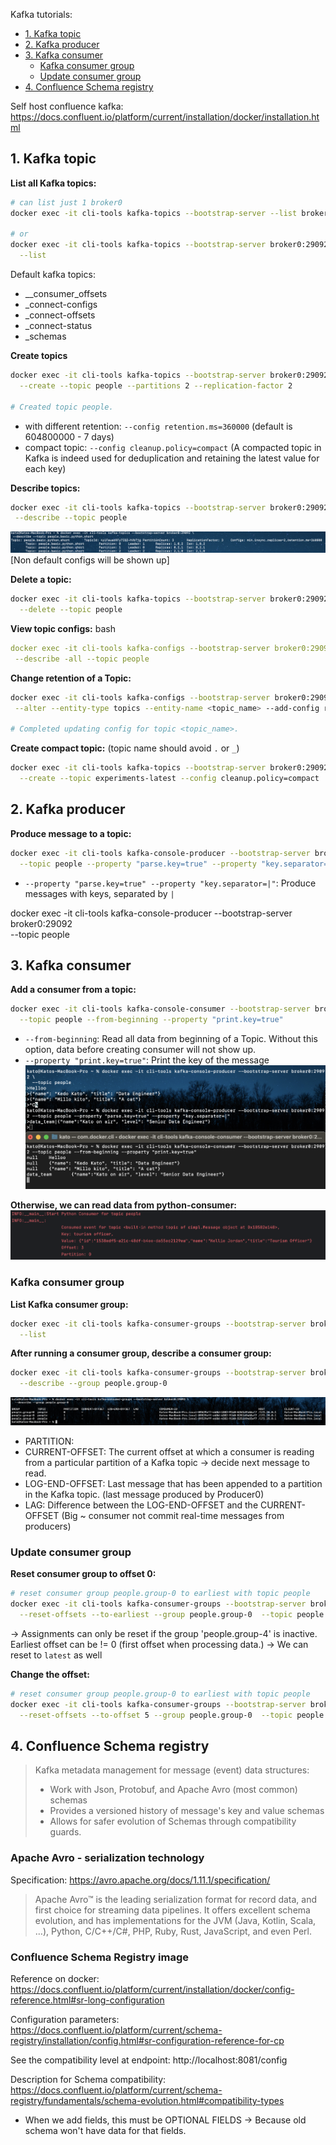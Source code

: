 Kafka tutorials:
<!-- TOC -->
  * [1. Kafka topic](#1-kafka-topic)
  * [2. Kafka producer](#2-kafka-producer)
  * [3. Kafka consumer](#3-kafka-consumer)
    * [Kafka consumer group](#kafka-consumer-group)
    * [Update consumer group](#update-consumer-group)
  * [4. Confluence Schema registry](#4-confluence-schema-registry)
<!-- TOC -->

Self host confluence kafka: https://docs.confluent.io/platform/current/installation/docker/installation.html

## 1. Kafka topic

**List all Kafka topics:**
```bash
# can list just 1 broker0
docker exec -it cli-tools kafka-topics --bootstrap-server --list broker0:29092  # ,broker1:29093,broker2:29094

# or
docker exec -it cli-tools kafka-topics --bootstrap-server broker0:29092 \
  --list
```

Default kafka topics:
- __consumer_offsets
- _connect-configs
- _connect-offsets
- _connect-status
- _schemas

**Create topics**
```bash
docker exec -it cli-tools kafka-topics --bootstrap-server broker0:29092 \
  --create --topic people --partitions 2 --replication-factor 2
  
# Created topic people.
```
- with different retention: `--config retention.ms=360000` (default is 604800000 - 7 days)
- compact topic: `--config cleanup.policy=compact` (A compacted topic in Kafka is indeed used for deduplication and retaining the latest value for each key)

**Describe topics:**
```bash
docker exec -it cli-tools kafka-topics --bootstrap-server broker0:29092 \
 --describe --topic people
```
![retention-config.png](media%2Fretention-config.png)
[Non default configs will be shown up]

**Delete a topic:**
```bash
docker exec -it cli-tools kafka-topics --bootstrap-server broker0:29092 \
  --delete --topic people
```

**View topic configs:**
bash
```yaml
docker exec -it cli-tools kafka-configs --bootstrap-server broker0:29092 \
 --describe -all --topic people
```

**Change retention of a Topic:**
```bash
docker exec -it cli-tools kafka-configs --bootstrap-server broker0:29092 \
 --alter --entity-type topics --entity-name <topic_name> --add-config retention.ms=50000
 
# Completed updating config for topic <topic_name>.
```

**Create compact topic:** (topic name should avoid `.` or `_`)
```bash
docker exec -it cli-tools kafka-topics --bootstrap-server broker0:29092 \
  --create --topic experiments-latest --config cleanup.policy=compact
```

##  2. Kafka producer
**Produce message to a topic:**
```bash
docker exec -it cli-tools kafka-console-producer --bootstrap-server broker0:29092 \
  --topic people --property "parse.key=true" --property "key.separator=|"
```
- `--property "parse.key=true" --property "key.separator=|"`: Produce messages with keys, separated by `|`

docker exec -it cli-tools kafka-console-producer --bootstrap-server broker0:29092 \
  --topic people

## 3. Kafka consumer
**Add a consumer from a topic:**
```bash
docker exec -it cli-tools kafka-console-consumer --bootstrap-server broker0:29092 \
  --topic people --from-beginning --property "print.key=true"
```
- `--from-beginning`: Read all data from beginning of a Topic. Without this option, data before creating consumer will not show up.
- `--property "print.key=true"`: Print the key of the message
![kafka-cli-producer.png](media%2Fkafka-cli-producer.png)

**Otherwise, we can read data from python-consumer:**
![kafka-python-consumer.png](media%2Fkafka-python-consumer.png)

### Kafka consumer group
**List Kafka consumer group:**
```bash
docker exec -it cli-tools kafka-consumer-groups --bootstrap-server broker0:29092 \
  --list
```

**After running a consumer group, describe a consumer group:**
```bash
docker exec -it cli-tools kafka-consumer-groups --bootstrap-server broker0:29092 \
  --describe --group people.group-0
```
![describe-consumer-gr.png](media%2Fdescribe-consumer-gr.png)
- PARTITION:
- CURRENT-OFFSET: The current offset at which a consumer is reading from a particular partition of a Kafka topic -> decide next message to read.
- LOG-END-OFFSET: Last message that has been appended to a partition in the Kafka topic. (last message produced by Producer0)
- LAG: Difference between the LOG-END-OFFSET and the CURRENT-OFFSET (Big ~ consumer not commit real-time messages from producers)

### Update consumer group

**Reset consumer group to offset 0:**
```bash
# reset consumer group people.group-0 to earliest with topic people
docker exec -it cli-tools kafka-consumer-groups --bootstrap-server broker0:29092 \
  --reset-offsets --to-earliest --group people.group-0  --topic people -execute
```
-> Assignments can only be reset if the group 'people.group-4' is inactive. Earliest offset can be != 0 (first offset when processing data.)
-> We can reset to `latest` as well

**Change the offset:**
```bash
# reset consumer group people.group-0 to earliest with topic people
docker exec -it cli-tools kafka-consumer-groups --bootstrap-server broker0:29092 \
  --reset-offsets --to-offset 5 --group people.group-0  --topic people -execute
```

## 4. Confluence Schema registry
> Kafka metadata management for message (event) data structures:
> - Work with Json, Protobuf, and Apache Avro (most common) schemas
> - Provides a versioned history of message's key and value schemas
> - Allows for safer evolution of Schemas through compatibility guards.

### Apache Avro - serialization technology
Specification: https://avro.apache.org/docs/1.11.1/specification/
> Apache Avro™ is the leading serialization format for record data, and first choice for streaming data pipelines. 
> It offers excellent schema evolution, and has implementations for the JVM (Java, Kotlin, Scala, …), Python, C/C++/C#, PHP, Ruby, Rust, JavaScript, and even Perl.

### Confluence Schema Registry image
Reference on docker: https://docs.confluent.io/platform/current/installation/docker/config-reference.html#sr-long-configuration

Configuration parameters: https://docs.confluent.io/platform/current/schema-registry/installation/config.html#sr-configuration-reference-for-cp

See the compatibility level at endpoint: http://localhost:8081/config

Description for Schema compatibility: https://docs.confluent.io/platform/current/schema-registry/fundamentals/schema-evolution.html#compatibility-types
- When we add fields, this must be OPTIONAL FIELDS -> Because old schema won't have data for that fields.


